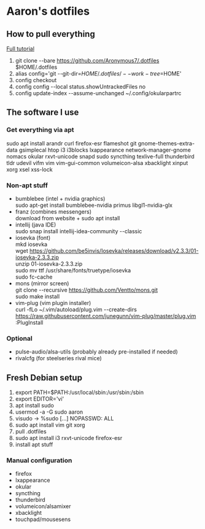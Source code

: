 # Aaron's dotfiles
## How to pull everything

[Full tutorial](https://www.atlassian.com/git/tutorials/dotfiles)

1. git clone --bare https://github.com/Aronymous7/.dotfiles $HOME/.dotfiles
1. alias config='git --git-dir=$HOME/.dotfiles/ --work-tree=$HOME'
1. config checkout
1. config config --local status.showUntrackedFiles no
1. config update-index --assume-unchanged ~/.config/okularpartrc

## The software I use
### Get everything via apt

sudo apt install arandr curl firefox-esr flameshot git gnome-themes-extra-data gsimplecal htop i3 i3blocks lxappearance network-manager-gnome nomacs okular rxvt-unicode snapd sudo syncthing texlive-full thunderbird tldr udevil vifm vim vim-gui-common volumeicon-alsa xbacklight xinput xorg xsel xss-lock

### Non-apt stuff

- bumblebee (intel + nvidia graphics) \
	sudo apt-get install bumblebee-nvidia primus libgl1-nvidia-glx
- franz (combines messengers) \
	download from website + sudo apt install
- intellij (java IDE) \
	sudo snap install intellij-idea-community --classic
- iosevka (font) \
	mkd iosevka \
	wget https://github.com/be5invis/Iosevka/releases/download/v2.3.3/01-iosevka-2.3.3.zip \
	unzip 01-iosevka-2.3.3.zip \
	sudo mv ttf /usr/share/fonts/truetype/iosevka \
	sudo fc-cache
- mons (mirror screen) \
	git clone --recursive https://github.com/Ventto/mons.git \
	sudo make install
- vim-plug (vim plugin installer) \
	curl -fLo ~/.vim/autoload/plug.vim --create-dirs https://raw.githubusercontent.com/junegunn/vim-plug/master/plug.vim \
	:PlugInstall

### Optional

- pulse-audio/alsa-utils (probably already pre-installed if needed)
- rivalcfg (for steelseries rival mice)

## Fresh Debian setup

1. export PATH=$PATH:/usr/local/sbin:/usr/sbin:/sbin
1. export EDITOR='vi'
1. apt install sudo
1. usermod -a -G sudo aaron
1. visudo -> %sudo [...] NOPASSWD: ALL
1. sudo apt install vim git xorg
1. pull .dotfiles
1. sudo apt install i3 rxvt-unicode firefox-esr
1. install apt stuff

### Manual configuration

- firefox
- lxappearance
- okular
- syncthing
- thunderbird
- volumeicon/alsamixer
- xbacklight
- touchpad/mousesens
